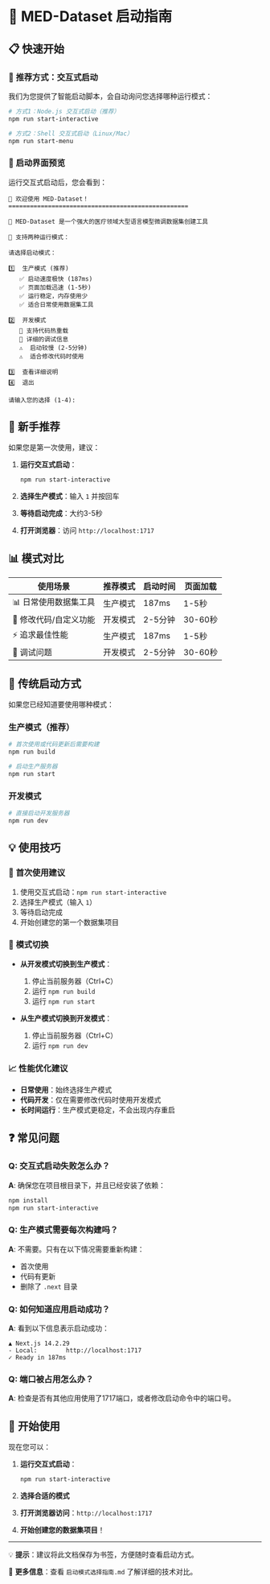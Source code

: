 # 🚀 MED-Dataset 启动指南

## 📋 快速开始

### 🎯 **推荐方式：交互式启动**

我们为您提供了智能启动脚本，会自动询问您选择哪种运行模式：

```bash
# 方式1：Node.js 交互式启动（推荐）
npm run start-interactive

# 方式2：Shell 交互式启动（Linux/Mac）
npm run start-menu
```

### 📱 **启动界面预览**

运行交互式启动后，您会看到：

```
🎉 欢迎使用 MED-Dataset！
==================================================

📖 MED-Dataset 是一个强大的医疗领域大型语言模型微调数据集创建工具

🚀 支持两种运行模式：

请选择启动模式：

1️⃣  生产模式 (推荐)
   ✅ 启动速度极快 (187ms)
   ✅ 页面加载迅速 (1-5秒)
   ✅ 运行稳定，内存使用少
   ✅ 适合日常使用数据集工具

2️⃣  开发模式
   🔧 支持代码热重载
   🔧 详细的调试信息
   ⚠️  启动较慢 (2-5分钟)
   ⚠️  适合修改代码时使用

3️⃣  查看详细说明
4️⃣  退出

请输入您的选择 (1-4):
```

## 🎯 **新手推荐**

如果您是第一次使用，建议：

1. **运行交互式启动**：
   ```bash
   npm run start-interactive
   ```

2. **选择生产模式**：输入 `1` 并按回车

3. **等待启动完成**：大约3-5秒

4. **打开浏览器**：访问 `http://localhost:1717`

## 📊 **模式对比**

| 使用场景 | 推荐模式 | 启动时间 | 页面加载 |
|---------|---------|---------|---------|
| 📊 日常使用数据集工具 | 生产模式 | 187ms | 1-5秒 |
| 🔧 修改代码/自定义功能 | 开发模式 | 2-5分钟 | 30-60秒 |
| ⚡ 追求最佳性能 | 生产模式 | 187ms | 1-5秒 |
| 🐛 调试问题 | 开发模式 | 2-5分钟 | 30-60秒 |

## 🔧 **传统启动方式**

如果您已经知道要使用哪种模式：

### 生产模式（推荐）
```bash
# 首次使用或代码更新后需要构建
npm run build

# 启动生产服务器
npm run start
```

### 开发模式
```bash
# 直接启动开发服务器
npm run dev
```

## 💡 **使用技巧**

### 🌟 **首次使用建议**
1. 使用交互式启动：`npm run start-interactive`
2. 选择生产模式（输入 `1`）
3. 等待启动完成
4. 开始创建您的第一个数据集项目

### 🔄 **模式切换**
- **从开发模式切换到生产模式**：
  1. 停止当前服务器（Ctrl+C）
  2. 运行 `npm run build`
  3. 运行 `npm run start`

- **从生产模式切换到开发模式**：
  1. 停止当前服务器（Ctrl+C）
  2. 运行 `npm run dev`

### 📈 **性能优化建议**
- **日常使用**：始终选择生产模式
- **代码开发**：仅在需要修改代码时使用开发模式
- **长时间运行**：生产模式更稳定，不会出现内存重启

## ❓ **常见问题**

### Q: 交互式启动失败怎么办？
**A**: 确保您在项目根目录下，并且已经安装了依赖：
```bash
npm install
npm run start-interactive
```

### Q: 生产模式需要每次构建吗？
**A**: 不需要。只有在以下情况需要重新构建：
- 首次使用
- 代码有更新
- 删除了 `.next` 目录

### Q: 如何知道应用启动成功？
**A**: 看到以下信息表示启动成功：
```
▲ Next.js 14.2.29
- Local:        http://localhost:1717
✓ Ready in 187ms
```

### Q: 端口被占用怎么办？
**A**: 检查是否有其他应用使用了1717端口，或者修改启动命令中的端口号。

## 🎉 **开始使用**

现在您可以：

1. **运行交互式启动**：
   ```bash
   npm run start-interactive
   ```

2. **选择合适的模式**

3. **打开浏览器访问**：`http://localhost:1717`

4. **开始创建您的数据集项目**！

---

💡 **提示**：建议将此文档保存为书签，方便随时查看启动方式。

🔗 **更多信息**：查看 `启动模式选择指南.md` 了解详细的技术对比。
